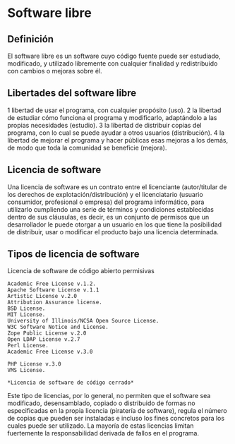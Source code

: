 # Software libre

## Definición

El software libre es un software cuyo código fuente puede ser estudiado, modificado, y utilizado libremente con cualquier finalidad y redistribuido con cambios o mejoras sobre él.

## Libertades del software libre

1 libertad de usar el programa, con cualquier propósito (uso).
2	la libertad de estudiar cómo funciona el programa y modificarlo, adaptándolo a las propias necesidades (estudio).
3 la libertad de distribuir copias del programa, con lo cual se puede ayudar a otros usuarios (distribución).
4 la libertad de mejorar el programa y hacer públicas esas mejoras a los demás, de modo que toda la comunidad se beneficie (mejora). 

## Licencia de software

Una licencia de software es un contrato entre el licenciante (autor/titular de los derechos de explotación/distribución) y el licenciatario (usuario consumidor, profesional o empresa) del programa informático, para utilizarlo cumpliendo una serie de términos y condiciones establecidas dentro de sus cláusulas, es decir, es un conjunto de permisos que un desarrollador le puede otorgar a un usuario en los que tiene la posibilidad de distribuir, usar o modificar el producto bajo una licencia determinada.

## Tipos de licencia de software

 Licencia de software de código abierto permisivas

    Academic Free License v.1.2.
    Apache Software License v.1.1
    Artistic License v.2.0
    Attribution Assurance license.
    BSD License.
    MIT License.
    University of Illinois/NCSA Open Source License.
    W3C Software Notice and License.
    Zope Public License v.2.0
    Open LDAP License v.2.7
    Perl License.
    Academic Free License v.3.0

    PHP License v.3.0
    VMS License.
    
    *Licencia de software de código cerrado*
    
 Este tipo de licencias, por lo general, no permiten que el software sea modificado, desensamblado, copiado o distribuido de formas no especificadas en la propia licencia (piratería de software), regula el número de copias que pueden ser instaladas e incluso los fines concretos para los cuales puede ser utilizado. La mayoría de estas licencias limitan fuertemente la responsabilidad derivada de fallos en el programa.


